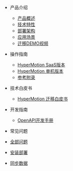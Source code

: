 * 产品介绍

  * [产品概述](README.md)
  * [技术特性](techadv.md)
  * [部署架构](deparch.md)
  * [应用场景](scene.md)
  * [迁移DEMO视频](demo.md)

* 操作指南

  * [HyperMotion SaaS版本](saas/1.saas.md)
  * [HyperMotion 单机版本](standalone/standalone.md)
  * [参考附录](Appendix/_sidebar.md)
  
  
* 技术白皮书

  * [HyperMotion 迁移白皮书](whitepage/whitepage.md)

* 开发指南

  * [OpenAPI开发手册](api/api.md)

* 常见问题

 * [全部问题](help.md)
 * [安装部署](deploy-help.md)
 * [同步数据](sync-help.md)